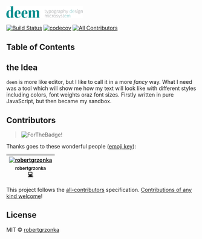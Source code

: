 <img src="./static/logo/deem_wide.svg" width="40%"> 

[![Build Status](https://travis-ci.com/robertgrzonka/deem.svg?branch=master)](https://travis-ci.com/robertgrzonka/deem) [![codecov](https://codecov.io/gh/robertgrzonka/deem/branch/master/graph/badge.svg)](https://codecov.io/gh/robertgrzonka/deem) [![All Contributors](https://img.shields.io/badge/all_contributors-1-orange.svg?style=flat-square)](#contributors)

## Table of Contents

## the Idea

`deem` is more like editor, but I like to call it in a more _fancy_ way. What I need was a tool which will show me how my text will look like with different styles including colors, font weights oraz font sizes. Firstly written in pure JavaScript, but then became my sandbox.

## Contributors

> <img src="https://forthebadge.com/images/badges/built-with-love.svg" alt="ForTheBadge!" />

Thanks goes to these wonderful people ([emoji key](https://allcontributors.org/docs/en/emoji-key)):

<!-- ALL-CONTRIBUTORS-LIST:START - Do not remove or modify this section -->
<!-- prettier-ignore -->
| [<img src="https://avatars0.githubusercontent.com/u/35585466?v=4" width="100px;" alt="robertgrzonka"/><br /><sub><b>robertgrzonka</b></sub>](https://robert.theguys.sh)<br />[💻](https://github.com/robertgrzonka/deem/commits?author=robertgrzonka "Code") |
| :---: |
<!-- ALL-CONTRIBUTORS-LIST:END -->

This project follows the [all-contributors](https://github.com/all-contributors/all-contributors) specification. [Contributions of any kind welcome](CONTRIBUTING.md)!

## License

MIT © [robertgrzonka](https://robert.theguys.sh)

